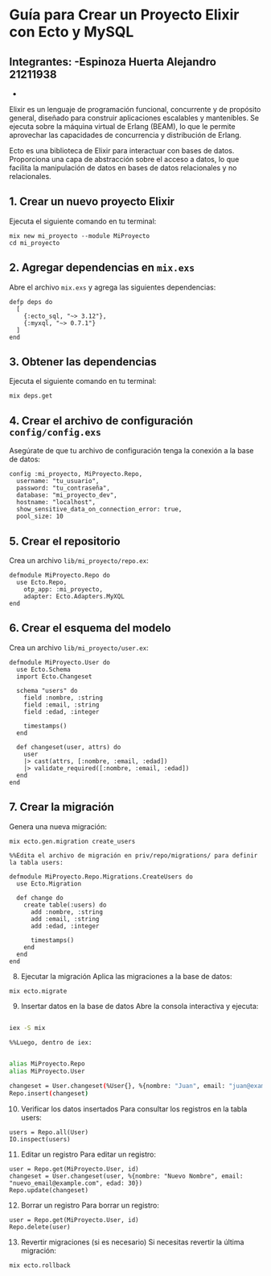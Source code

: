 # Guía para Crear un Proyecto Elixir con Ecto y MySQL

Integrantes:
-Espinoza Huerta Alejandro 21211938
-
-

Elixir es un lenguaje de programación funcional, concurrente y de propósito general, diseñado para construir aplicaciones escalables y mantenibles. Se ejecuta sobre la máquina virtual de Erlang (BEAM), lo que le permite aprovechar las capacidades de concurrencia y distribución de Erlang.

Ecto es una biblioteca de Elixir para interactuar con bases de datos. Proporciona una capa de abstracción sobre el acceso a datos, lo que facilita la manipulación de datos en bases de datos relacionales y no relacionales.

## 1. Crear un nuevo proyecto Elixir
Ejecuta el siguiente comando en tu terminal:
```
mix new mi_proyecto --module MiProyecto
cd mi_proyecto
```

## 2. Agregar dependencias en `mix.exs`
Abre el archivo `mix.exs` y agrega las siguientes dependencias:

```
defp deps do
  [
    {:ecto_sql, "~> 3.12"},
    {:myxql, "~> 0.7.1"}
  ]
end
```
## 3. Obtener las dependencias
Ejecuta el siguiente comando en tu terminal:

```
mix deps.get
```
## 4. Crear el archivo de configuración `config/config.exs`
Asegúrate de que tu archivo de configuración tenga la conexión a la base de datos:

```
config :mi_proyecto, MiProyecto.Repo,
  username: "tu_usuario",
  password: "tu_contraseña",
  database: "mi_proyecto_dev",
  hostname: "localhost",
  show_sensitive_data_on_connection_error: true,
  pool_size: 10
```
## 5. Crear el repositorio
Crea un archivo `lib/mi_proyecto/repo.ex`:

```
defmodule MiProyecto.Repo do
  use Ecto.Repo,
    otp_app: :mi_proyecto,
    adapter: Ecto.Adapters.MyXQL
end
```
## 6. Crear el esquema del modelo
Crea un archivo `lib/mi_proyecto/user.ex`:

```
defmodule MiProyecto.User do
  use Ecto.Schema
  import Ecto.Changeset

  schema "users" do
    field :nombre, :string
    field :email, :string
    field :edad, :integer

    timestamps()
  end

  def changeset(user, attrs) do
    user
    |> cast(attrs, [:nombre, :email, :edad])
    |> validate_required([:nombre, :email, :edad])
  end
end
```
## 7. Crear la migración
Genera una nueva migración:

```
mix ecto.gen.migration create_users

%%Edita el archivo de migración en priv/repo/migrations/ para definir la tabla users:

defmodule MiProyecto.Repo.Migrations.CreateUsers do
  use Ecto.Migration

  def change do
    create table(:users) do
      add :nombre, :string
      add :email, :string
      add :edad, :integer

      timestamps()
    end
  end
end
```
8. Ejecutar la migración
Aplica las migraciones a la base de datos:

```
mix ecto.migrate
```
9. Insertar datos en la base de datos
Abre la consola interactiva y ejecuta:

```bash

iex -S mix

%%Luego, dentro de iex:


alias MiProyecto.Repo
alias MiProyecto.User

changeset = User.changeset(%User{}, %{nombre: "Juan", email: "juan@example.com", edad: 25})
Repo.insert(changeset)
```
10. Verificar los datos insertados
Para consultar los registros en la tabla users:

```
users = Repo.all(User)
IO.inspect(users)
```
11. Editar un registro
Para editar un registro:

```
user = Repo.get(MiProyecto.User, id)
changeset = User.changeset(user, %{nombre: "Nuevo Nombre", email: "nuevo_email@example.com", edad: 30})
Repo.update(changeset)
```
12. Borrar un registro
Para borrar un registro:

```
user = Repo.get(MiProyecto.User, id)
Repo.delete(user)
```
13. Revertir migraciones (si es necesario)
Si necesitas revertir la última migración:
```
mix ecto.rollback
```
